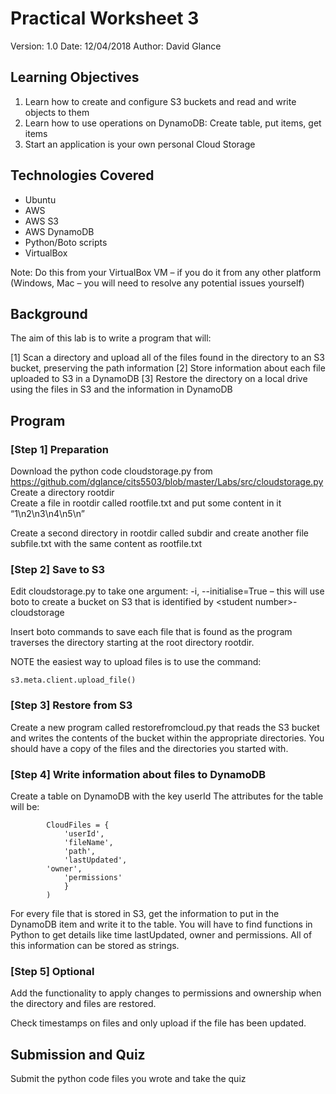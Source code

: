 # Practical Worksheet 3

Version: 1.0 Date: 12/04/2018 Author: David Glance

## Learning Objectives

1.	Learn how to create and configure S3 buckets and read and write objects to them
2.	Learn how to use operations on DynamoDB: Create table, put items, get items
3.	Start an application is your own personal Cloud Storage

## Technologies Covered

* Ubuntu
* AWS
* AWS S3
* AWS DynamoDB
* Python/Boto scripts
* VirtualBox

Note: Do this from your VirtualBox VM – if you do it from any other platform (Windows, Mac – you will need to resolve any potential issues yourself)

## Background

The aim of this lab is to write a program that will:

[1] Scan a directory and upload all of the files found in the directory to an S3 bucket, preserving the path information
[2] Store information about each file uploaded to S3 in a DynamoDB
[3] Restore the directory on a local drive using the files in S3 and the information in DynamoDB

## Program

### [Step 1] Preparation

Download the python code cloudstorage.py from https://github.com/dglance/cits5503/blob/master/Labs/src/cloudstorage.py \
Create a directory rootdir \
Create a file in rootdir called rootfile.txt and put some content in it “1\n2\n3\n4\n5\n” 

Create a second directory in rootdir called subdir and create another file subfile.txt with the same content as rootfile.txt

### [Step 2] Save to S3

Edit cloudstorage.py to take one argument: -i, --initialise=True – this will use boto to create a bucket on S3 that is identified by \<student number>-cloudstorage

Insert boto commands to save each file that is found as the program traverses the directory starting at the root directory rootdir.

NOTE the easiest way to upload files is to use the command: 

```
s3.meta.client.upload_file()
```

### [Step 3] Restore from S3

Create a new program called restorefromcloud.py that reads the S3 bucket and writes the contents of the bucket within the appropriate directories. You should have a copy of the files and the directories you started with.

### [Step 4] Write information about files to DynamoDB

Create a table on DynamoDB with the key userId
The attributes for the table will be:

```
        CloudFiles = {
            'userId',
            'fileName',
            'path',
            'lastUpdated',
	    'owner',
            'permissions'
            }
        )
```

For every file that is stored in S3, get the information to put in the DynamoDB item and write it to the table. You will have to find functions in Python to get details like time lastUpdated, owner and permissions. All of this information can be stored as strings.

### [Step 5] Optional

Add the functionality to apply changes to permissions and ownership when the directory and files are restored. 

Check timestamps on files and only upload if the file has been updated.

## Submission and Quiz

Submit the python code files you wrote and take the quiz 

